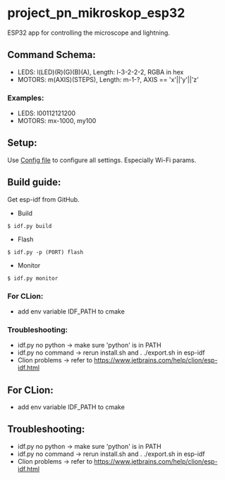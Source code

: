 # project_pn_mikroskop_esp32

ESP32 app for controlling the microscope and lightning.

## Command Schema:

* LEDS: l(LED)(R)(G)(B)(A), Length: l-3-2-2-2, RGBA in hex
* MOTORS: m(AXIS)(STEPS), Length: m-1-?, AXIS == 'x'||'y'||'z'

### Examples:

* LEDS: l00112121200
* MOTORS: mx-1000, my100

## Setup:
Use [Config file](main/pn_config.h) to configure all settings. Especially Wi-Fi params.

## Build guide:
Get esp-idf from GitHub.

* Build

```shell
$ idf.py build
```

* Flash

```shell
$ idf.py -p (PORT) flash
```

* Monitor

```shell
$ idf.py monitor
```

### For CLion:

* add env variable IDF_PATH to cmake

### Troubleshooting:

* idf.py no python -> make sure 'python' is in PATH
* idf.py no command -> rerun install.sh and . ./export.sh in esp-idf
* Clion problems -> refer to https://www.jetbrains.com/help/clion/esp-idf.html

## For CLion:
 * add env variable IDF_PATH to cmake

## Troubleshooting:
 * idf.py no python -> make sure 'python' is in PATH
 * idf.py no command -> rerun install.sh and . ./export.sh in esp-idf
 * Clion problems -> refer to https://www.jetbrains.com/help/clion/esp-idf.html
